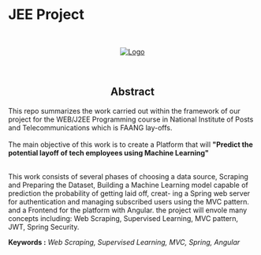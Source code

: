 # JEE Project

<br />
<p align="center">
  <a href="">
    <img src="JEE-Project\Assets\FAANG Layoffs.png" alt="Logo">
  </a>
</p>
<br>

</span>
<h2 style="text-align:center">Abstract</h2>
This repo summarizes the work carried out within the framework
of our project for the WEB/J2EE Programming course in National
Institute of Posts and Telecommunications which is FAANG lay-offs.
<br>
<br>
The main objective of this work is to create a Platform that will
<b>"Predict the potential layoff of tech employees using Machine Learning"</b>
<br>
<br>

This work consists of several phases of choosing a data source,
Scraping and Preparing the Dataset, Building a Machine Learning
model capable of prediction the probability of getting laid off, creat-
ing a Spring web server for authentication and managing subscribed
users using the MVC pattern. and a Frontend for the platform with
Angular. the project will envole many concepts including: Web
Scraping, Supervised Learning, MVC pattern, JWT, Spring Security.

<b>Keywords :</b> *Web Scraping, Supervised Learning, MVC, Spring, Angular*


